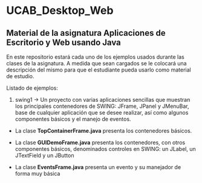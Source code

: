 # UCAB_Desktop_Web
## Material de la asignatura Aplicaciones de Escritorio y Web usando Java

En este repositorio estará cada uno de los ejemplos usados durante las clases de la asignatura. A medida que sean cargados se le colocará una descripción del mismo para que el estudiante pueda usarlo como material de estudio.

Listado de ejemplos:

1. swing1 -> Un proyecto con varias aplicaciones sencillas que muestran los principales contenedores de SWING: JFrame, JPanel y JMenuBar, base de cualquier aplicación que se desee realizar, así como algunos componentes básicos y el manejo de eventos.

  - La clase **TopContainerFrame.java** presenta los contenedores básicos.
  
  - La clase **GUIDemoFrame.java** presenta los contenedores, con otros componentes básicos, denominados controles en SWING: un JLabel, un     JTextField y un JButton
  - La clase **EventsFrame.java** presenta un evento y su manejador de forma muy básica
